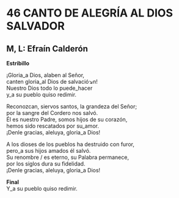 # 46 CANTO DE ALEGRÍA AL DIOS SALVADOR

## M, L: Efraín Calderón

**Estribillo**  
  
¡Gloria_a Dios, alaben al Señor,  
canten gloria_al Dios de salvació↘n!  
Nuestro Dios todo lo puede_hacer  
y_a su pueblo quiso redimir.  

Reconozcan, siervos santos, la grandeza del Señor;  
por la sangre del Cordero nos salvó.  
Él es nuestro Padre, somos hijos de su corazón,  
hemos sido rescatados por su_amor.  
¡Denle gracias, aleluya, gloria_a Dios!  

A los dioses de los pueblos ha destruido con furor,  
pero_a sus hijos amados él salvó.  
Su renombre / es eterno, su Palabra permanece,  
por los siglos dura su fidelidad.  
¡Denle gracias, aleluya, gloria_a Dios!  

**Final**  
Y_a su pueblo quiso redimir.  

